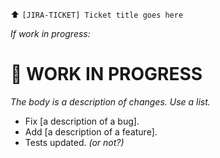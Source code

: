 :arrow_up: `[JIRA-TICKET] Ticket title goes here`

_If work in progress:_
# :construction: WORK IN PROGRESS

_The body is a description of changes. Use a list._

* Fix [a description of a bug].
* Add [a description of a feature].
* Tests updated. _(or not?)_
